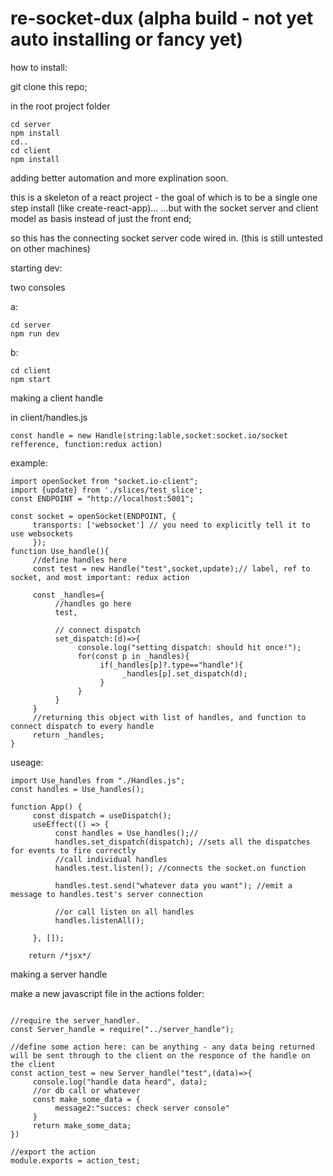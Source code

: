 # re-socket-dux (alpha build - not yet auto installing or fancy yet)

how to install:

git clone this repo;

in the root project folder
```
cd server
npm install
cd..
cd client
npm install
```


adding better automation and more explination soon.

this is a skeleton of a react project - the goal of which is to be a single one step install (like create-react-app)...
...but with the socket server and client model as basis instead of just the front end;

so this has the connecting socket server code wired in.
(this is still untested on other machines) 




starting dev:

two consoles

a:
```
cd server
npm run dev
  ```
b:
```
cd client
npm start
```


making a client handle

in client/handles.js
```
const handle = new Handle(string:lable,socket:socket.io/socket refference, function:redux action)
```
example:
```
import openSocket from "socket.io-client";
import {update} from './slices/test_slice';
const ENDPOINT = "http://localhost:5001";

const socket = openSocket(ENDPOINT, {
     transports: ['websocket'] // you need to explicitly tell it to use websockets
     }); 
function Use_handle(){
     //define handles here
     const test = new Handle("test",socket,update);// label, ref to socket, and most important: redux action
     
     const _handles={
          //handles go here
          test,
          
          // connect dispatch
          set_dispatch:(d)=>{
               console.log("setting dispatch: should hit once!");
               for(const p in _handles){
                    if(_handles[p]?.type=="handle"){
                         _handles[p].set_dispatch(d);
                    }
               }
          }
     }
     //returning this object with list of handles, and function to connect dispatch to every handle
     return _handles;
}
```
useage:

```
import Use_handles from "./Handles.js";
const handles = Use_handles();

function App() {
     const dispatch = useDispatch();
     useEffect(() => {
          const handles = Use_handles();//
          handles.set_dispatch(dispatch); //sets all the dispatches for events to fire correctly
          //call individual handles
          handles.test.listen(); //connects the socket.on function
          
          handles.test.send("whatever data you want"); //emit a message to handles.test's server connection
          
          //or call listen on all handles
          handles.listenAll(); 

     }, []);

    return /*jsx*/
```




making a server handle

make a new javascript file in the actions folder: 
```

//require the server_handler.
const Server_handle = require("../server_handle");

//define some action here: can be anything - any data being returned will be sent through to the client on the responce of the handle on the client
const action_test = new Server_handle("test",(data)=>{
     console.log("handle data heard", data);
     //or db call or whatever
     const make_some_data = {
          message2:"succes: check server console"
     }
     return make_some_data;
})

//export the action
module.exports = action_test;

```


